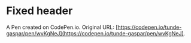 # Fixed header

A Pen created on CodePen.io. Original URL: [https://codepen.io/tunde-gaspar/pen/wvKgNeJ](https://codepen.io/tunde-gaspar/pen/wvKgNeJ).


